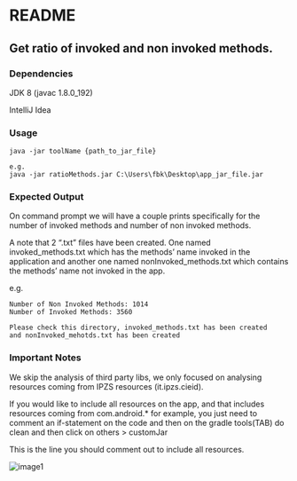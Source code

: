 # README 
## Get ratio of invoked and non invoked methods.

### Dependencies
JDK 8 (javac 1.8.0_192)

IntelliJ Idea

### Usage
```
java -jar toolName {path_to_jar_file}

e.g.
java -jar ratioMethods.jar C:\Users\fbk\Desktop\app_jar_file.jar
```

### Expected Output
On command prompt we will have a couple prints specifically for the number of invoked methods and number of non invoked methods.

A note that 2 “.txt” files have been created. One named invoked_methods.txt which has the methods’ name invoked in the application and another one named nonInvoked_methods.txt
which contains the methods’ name not invoked in the app.

e.g.
```
Number of Non Invoked Methods: 1014
Number of Invoked Methods: 3560

Please check this directory, invoked_methods.txt has been created
and nonInvoked_mehotds.txt has been created
```

### Important Notes
We skip the analysis of third party libs, we only focused on analysing resources coming from IPZS resources (it.ipzs.cieid).

If you would like to include all resources on the app, and that includes resources coming from com.android.* for example, you just need to comment an if-statement on the code and then
on the gradle tools(TAB) do clean and then click on others > customJar

This is the line you should comment out to include all resources.

![image1](https://user-images.githubusercontent.com/9632716/70535381-4a427800-1b5d-11ea-8746-c709e416b38e.png)
